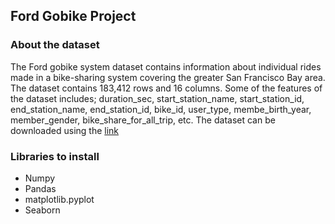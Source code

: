 ## Ford Gobike Project

### About the dataset
The Ford gobike system dataset contains information about individual rides made in a bike-sharing system covering the greater San Francisco Bay area. The dataset contains 183,412 rows and 16 columns.
Some of the features of the dataset includes; duration_sec, start_station_name, start_station_id, end_station_name, end_station_id, bike_id, user_type, membe_birth_year, member_gender, bike_share_for_all_trip, etc.
The dataset can be downloaded using the [link](https://www.google.com/url?q=https://video.udacity-data.com/topher/2020/October/5f91cf38_201902-fordgobike-tripdata/201902-fordgobike-tripdata.csv&sa=D&source=editors&ust=1666883470330185&usg=AOvVaw0CK0e47azMi4eNPnKg8NDp)


### Libraries to install
- Numpy
- Pandas
- matplotlib.pyplot
- Seaborn

